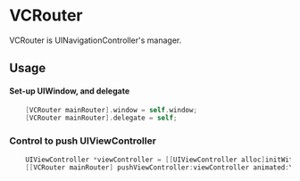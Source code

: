 VCRouter
========

VCRouter is UINavigationController's manager.


Usage
----------

#### Set-up UIWindow, and delegate

```objective-c
    [VCRouter mainRouter].window = self.window;
    [VCRouter mainRouter].delegate = self;
```

### Control to push UIViewController

```objective-c
    UIViewController *viewController = [[UIViewController alloc]initWithNibName:nil bundle:nil];
    [[VCRouter mainRouter] pushViewController:viewController animated:YES];
```
